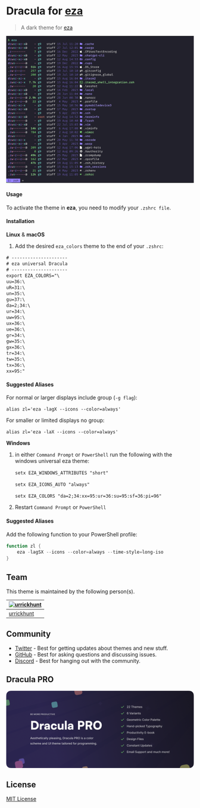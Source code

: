 # Dracula for [eza](https://github.com/eza-community/eza)

> A dark theme for [eza](https://github.com/eza-community/eza)

![Screenshot](./screenshot.png)

#### Usage

To activate the theme in **eza**, you need to modify your `.zshrc file`.

#### Installation

**Linux** & **macOS**

1. Add the desired `eza_colors` theme to the end of your `.zshrc`:

```zshrc
# ---------------------
# eza universal Dracula
# ---------------------
export EZA_COLORS="\
uu=36:\
uR=31:\
un=35:\
gu=37:\
da=2;34:\
ur=34:\
uw=95:\
ux=36:\
ue=36:\
gr=34:\
gw=35:\
gx=36:\
tr=34:\
tw=35:\
tx=36:\
xx=95:"
```

#### Suggested Aliases

For normal or larger displays include group (`-g flag`):

```zshrc
alias zl='eza -lagX --icons --color=always'
```

For smaller or limited displays no group:

```zshrc
alias zl='eza -laX --icons --color=always'
```

**Windows**

1. in either `Command Prompt` or `PowerShell` run the following with the windows universal eza theme:

   `setx EZA_WINDOWS_ATTRIBUTES "short"`

   `setx EZA_ICONS_AUTO "always"`

   `setx EZA_COLORS "da=2;34:xx=95:ur=36:su=95:sf=36:pi=96"`

2. Restart `Command Prompt` or `PowerShell`

#### Suggested Aliases

Add the following function to your PowerShell profile:

```ps1
function zl {
    eza -lagSX --icons --color=always --time-style=long-iso
}
```

## Team

This theme is maintained by the following person(s).

| [![urrickhunt](https://github.com/urrickhunt.png?size=100)](https://github.com/urrickhunt) |
| ------------------------------------------------------------------------------------------ |
| [urrickhunt](https://github.com/urrickhunt)                                                |

## Community

- [Twitter](https://twitter.com/draculatheme) - Best for getting updates about themes and new stuff.
- [GitHub](https://github.com/dracula/dracula-theme/discussions) - Best for asking questions and discussing issues.
- [Discord](https://draculatheme.com/discord-invite) - Best for hanging out with the community.

## Dracula PRO

[![Dracula PRO](./.github/dracula-pro.png)](https://draculatheme.com/pro)

## License

[MIT License](./LICENSE)
